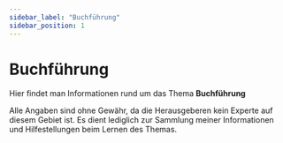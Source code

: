 ```yaml
---
sidebar_label: "Buchführung"
sidebar_position: 1
---
```


# Buchführung

Hier findet man Informationen rund um das Thema **Buchführung**

Alle Angaben sind ohne Gewähr, da die Herausgeberen kein Experte auf diesem Gebiet ist. Es dient lediglich zur Sammlung meiner Informationen und Hilfestellungen beim Lernen des Themas.
